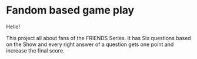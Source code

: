  # Fandom based game play

 Hello! 

 This project all about fans of the FRIENDS Series. It has Six questions based on the Show and every right answer of a question gets one point and increase the final score.